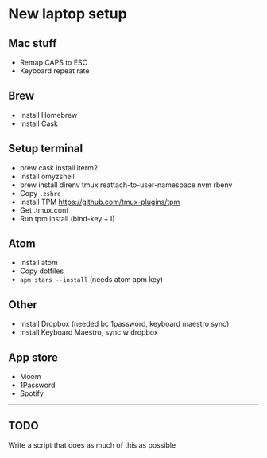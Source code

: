 # New laptop setup

## Mac stuff
- Remap CAPS to ESC
- Keyboard repeat rate

## Brew
- Install Homebrew
- Install Cask

## Setup terminal
- brew cask install iterm2
- Install omyzshell
- brew install direnv tmux reattach-to-user-namespace nvm rbenv
- Copy `.zshrc`
- Install TPM https://github.com/tmux-plugins/tpm
- Get .tmux.conf
- Run tpm install (bind-key + I)

  
## Atom
- Install atom
- Copy dotfiles
- `apm stars --install` (needs atom apm key)

## Other

- Install Dropbox (needed bc 1password, keyboard maestro sync)
- install Keyboard Maestro, sync w dropbox
 
## App store

- Moom
- 1Password 
- Spotify


--- 

## TODO
Write a script that does as much of this as possible
